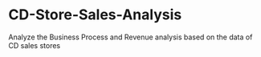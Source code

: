 # CD-Store-Sales-Analysis
Analyze the Business Process and Revenue analysis based on the data of CD sales stores
